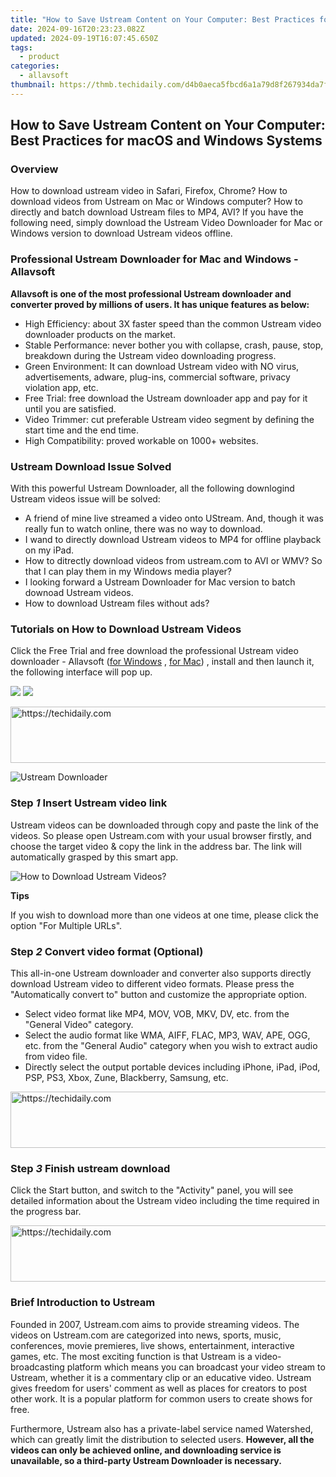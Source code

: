 ```yaml
---
title: "How to Save Ustream Content on Your Computer: Best Practices for macOS and Windows Systems"
date: 2024-09-16T20:23:23.082Z
updated: 2024-09-19T16:07:45.650Z
tags:
  - product
categories:
  - allavsoft
thumbnail: https://thmb.techidaily.com/d4b0aeca5fbcd6a1a79d8f267934da7fc9e25344d0a71eb82ee67d6e6ce44256.jpg
---
```


## How to Save Ustream Content on Your Computer: Best Practices for macOS and Windows Systems

### Overview

How to download ustream video in Safari, Firefox, Chrome? How to download videos from Ustream on Mac or Windows computer? How to directly and batch download Ustream files to MP4, AVI? If you have the following need, simply download the Ustream Video Downloader for Mac or Windows version to download Ustream videos offline.

### Professional Ustream Downloader for Mac and Windows - Allavsoft

**Allavsoft is one of the most professional Ustream downloader and converter proved by millions of users. It has unique features as below:**

* High Efficiency: about 3X faster speed than the common Ustream video downloader products on the market.
* Stable Performance: never bother you with collapse, crash, pause, stop, breakdown during the Ustream video downloading progress.
* Green Environment: It can download Ustream video with NO virus, advertisements, adware, plug-ins, commercial software, privacy violation app, etc.
* Free Trial: free download the Ustream downloader app and pay for it until you are satisfied.
* Video Trimmer: cut preferable Ustream video segment by defining the start time and the end time.
* High Compatibility: proved workable on 1000+ websites.

### Ustream Download Issue Solved

With this powerful Ustream Downloader, all the following downlogind Ustream videos issue will be solved:

* A friend of mine live streamed a video onto UStream. And, though it was really fun to watch online, there was no way to download.
* I wand to directly download Ustream videos to MP4 for offline playback on my iPad.
* How to ditrectly download videos from ustream.com to AVI or WMV? So that I can play them in my Windows media player?
* I looking forward a Ustream Downloader for Mac version to batch downoad Ustream videos.
* How to download Ustream files without ads?

### Tutorials on How to Download Ustream Videos

Click the Free Trial and free download the professional Ustream video downloader - Allavsoft ([for Windows](https://tools.techidaily.com/allavsoft/products/) , [for Mac](https://tools.techidaily.com/allavsoft/products/)) , install and then launch it, the following interface will pop up.

[![](https://www.allavsoft.com/how-to/../images/how-to/free-download-win.jpg)](https://tools.techidaily.com/allavsoft/products/) [![](https://www.allavsoft.com/how-to/../images/how-to/free-download-mac.jpg)](https://tools.techidaily.com/allavsoft/products/)

<!-- affiliate ads begin -->
<a href="https://appsumo.8odi.net/c/5597632/2082535/7443" target="_top" id="2082535">
  <img src="//a.impactradius-go.com/display-ad/7443-2082535" border="0" alt="https://techidaily.com" width="728" height="90"/>
</a>
<img height="0" width="0" src="https://appsumo.8odi.net/i/5597632/2082535/7443" style="position:absolute;visibility:hidden;" border="0" />
<!-- affiliate ads end -->

![Ustream Downloader](https://www.allavsoft.com/how-to/../images/allavsoft/screen-shot-600.jpg)

### Step _1_ Insert Ustream video link

Ustream videos can be downloaded through copy and paste the link of the videos. So please open Ustream.com with your usual browser firstly, and choose the target video & copy the link in the address bar. The link will automatically grasped by this smart app.

![How to Download Ustream Videos?](https://www.allavsoft.com/how-to/../images/how-to/ustream-downloader/download-ustream-videos.jpg)

**Tips**

If you wish to download more than one videos at one time, please click the option "For Multiple URLs".

### Step _2_ Convert video format (Optional)

This all-in-one Ustream downloader and converter also supports directly download Ustream video to different video formats. Please press the "Automatically convert to" button and customize the appropriate option.

* Select video format like MP4, MOV, VOB, MKV, DV, etc. from the "General Video" category.
* Select the audio format like WMA, AIFF, FLAC, MP3, WAV, APE, OGG, etc. from the "General Audio" category when you wish to extract audio from video file.
* Directly select the output portable devices including iPhone, iPad, iPod, PSP, PS3, Xbox, Zune, Blackberry, Samsung, etc.

<!-- affiliate ads begin -->
<a href="https://appsumo.8odi.net/c/5597632/2144309/7443" target="_top" id="2144309">
  <img src="//a.impactradius-go.com/display-ad/7443-2144309" border="0" alt="https://techidaily.com" width="728" height="90"/>
</a>
<img height="0" width="0" src="https://appsumo.8odi.net/i/5597632/2144309/7443" style="position:absolute;visibility:hidden;" border="0" />
<!-- affiliate ads end -->

### Step _3_ Finish ustream download

Click the Start button, and switch to the "Activity" panel, you will see detailed information about the Ustream video including the time required in the progress bar.

<!-- affiliate ads begin -->
<a href="https://coinrule.sjv.io/c/5597632/1610918/18409" target="_top" id="1610918">
  <img src="//a.impactradius-go.com/display-ad/18409-1610918" border="0" alt="https://techidaily.com" width="728" height="90"/>
</a>
<img height="0" width="0" src="https://coinrule.sjv.io/i/5597632/1610918/18409" style="position:absolute;visibility:hidden;" border="0" />
<!-- affiliate ads end -->

### Brief Introduction to Ustream

Founded in 2007, Ustream.com aims to provide streaming videos. The videos on Ustream.com are categorized into news, sports, music, conferences, movie premieres, live shows, entertainment, interactive games, etc. The most exciting function is that Ustream is a video-broadcasting platform which means you can broadcast your video stream to Ustream, whether it is a commentary clip or an educative video. Ustream gives freedom for users' comment as well as places for creators to post other work. It is a popular platform for common users to create shows for free.

Furthermore, Ustream also has a private-label service named Watershed, which can greatly limit the distribution to selected users. **However, all the videos can only be achieved online, and downloading service is unavailable, so a third-party Ustream Downloader is necessary.**

<ins class="adsbygoogle"
     style="display:block"
     data-ad-format="autorelaxed"
     data-ad-client="ca-pub-7571918770474297"
     data-ad-slot="1223367746"></ins>

<ins class="adsbygoogle"
     style="display:block"
     data-ad-client="ca-pub-7571918770474297"
     data-ad-slot="8358498916"
     data-ad-format="auto"
     data-full-width-responsive="true"></ins>
